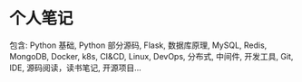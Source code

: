 # 个人笔记

包含: Python 基础, Python 部分源码, Flask, 数据库原理, MySQL, Redis, MongoDB,
Docker, k8s, CI&CD, Linux, DevOps, 分布式, 中间件, 开发工具, Git, IDE, 源码阅读，读书笔记, 开源项目...
